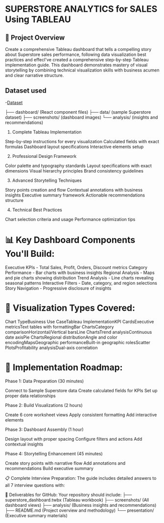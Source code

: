 # SUPERSTORE ANALYTICS for SALES Using TABLEAU
## 🎯 Project Overview
Create a comprehensive Tableau dashboard that tells a compelling story about Superstore sales performance, following data visualization best practices and effecI've created a comprehensive step-by-step Tableau implementation guide. This dashboard demonstrates mastery of visual storytelling by combining technical visualization skills with business acumen and clear narrative structure.

## Dataset used
-<a href="https://public.tableau.com/app/profile/ishan.kshatriya/viz/Book1_17487990579820/SuperstoreAnalytics">Dataset</a>

├── dashboard/ (React component files)
├── data/ (sample Superstore dataset)
├── screenshots/ (dashboard images)
└── analysis/ (insights and recommendations)

1. Complete Tableau Implementation

Step-by-step instructions for every visualization
Calculated fields with exact formulas
Dashboard layout specifications
Interactive elements setup

2. Professional Design Framework

Color palette and typography standards
Layout specifications with exact dimensions
Visual hierarchy principles
Brand consistency guidelines

3. Advanced Storytelling Techniques

Story points creation and flow
Contextual annotations with business insights
Executive summary framework
Actionable recommendations structure

4. Technical Best Practices

Chart selection criteria and usage
Performance optimization tips


# 📊 Key Dashboard Components You'll Build:

Executive KPIs - Total Sales, Profit, Orders, Discount metrics
Category Performance - Bar charts with business insights
Regional Analysis - Maps and pie charts showing distribution
Trend Analysis - Line charts revealing seasonal patterns
Interactive Filters - Date, category, and region selections
Story Navigation - Progressive disclosure of insights

# 🎨 Visualization Types Covered:
Chart TypeBusiness Use CaseTableau ImplementationKPI CardsExecutive metricsText tables with formattingBar ChartsCategory comparisonHorizontal/Vertical barsLine ChartsTrend analysisContinuous date axisPie ChartsRegional distributionAngle and color encodingMapsGeographic performanceBuilt-in geographic rolesScatter PlotsProfitability analysisDual-axis correlation
# 🚀 Implementation Roadmap:
Phase 1: Data Preparation (30 minutes)

Connect to Sample Superstore data
Create calculated fields for KPIs
Set up proper data relationships

Phase 2: Build Visualizations (2 hours)

Create 6 core worksheet views
Apply consistent formatting
Add interactive elements

Phase 3: Dashboard Assembly (1 hour)

Design layout with proper spacing
Configure filters and actions
Add contextual insights

Phase 4: Storytelling Enhancement (45 minutes)

Create story points with narrative flow
Add annotations and recommendations
Build executive summary

📋 Complete Interview Preparation:
The guide includes detailed answers to all 7 interview questions with:


📁 Deliverables for GitHub:
Your repository should include:
├── superstore_dashboard.twbx (Tableau workbook)
├── screenshots/ (All dashboard views)
├── analysis/ (Business insights and recommendations)
├── README.md (Project overview and methodology)
└── presentation/ (Executive summary materials)
